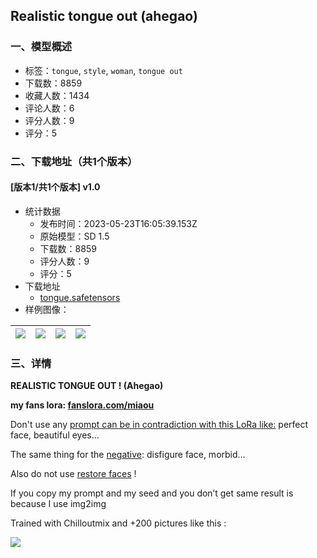 ## Realistic tongue out (ahegao)
### 一、模型概述

- 标签：`tongue`, `style`, `woman`, `tongue out`
- 下载数：8859
- 收藏人数：1434
- 评论人数：6
- 评分人数：9
- 评分：5

### 二、下载地址（共1个版本）

#### [版本1/共1个版本] v1.0

- 统计数据
  - 发布时间：2023-05-23T16:05:39.153Z
  - 原始模型：SD 1.5
  - 下载数：8859
  - 评分人数：9
  - 评分：5
- 下载地址
  - [tongue.safetensors](https://civitai.com/api/download/models/38655)
- 样例图像：

| <img src="https://image.civitai.com/xG1nkqKTMzGDvpLrqFT7WA/7d110a10-190d-4bbd-421c-a924c63f1700/width=450/428212.jpeg" /> | <img src="https://image.civitai.com/xG1nkqKTMzGDvpLrqFT7WA/aa1accd7-199a-4147-295e-fd4b51d0b600/width=450/445233.jpeg" /> | <img src="https://image.civitai.com/xG1nkqKTMzGDvpLrqFT7WA/50963ddb-dce5-45ab-c162-c4de8bf61a00/width=450/445226.jpeg" /> | <img src="https://image.civitai.com/xG1nkqKTMzGDvpLrqFT7WA/c4b8ef4f-30dd-4905-580d-ba76d374d000/width=450/445231.jpeg" /> |
| ---- | ---- | ---- | ---- |


### 三、详情
<p><strong>REALISTIC TONGUE OUT ! (Ahegao)</strong></p><p><strong>my fans lora: </strong><a rel="ugc" href="https://fanslora.com/miaou"><strong>fanslora.com/miaou</strong></a></p><p>Don't use any <u>prompt can be in contradiction with this LoRa like:</u> perfect face, beautiful eyes...</p><p>The same thing for the <u>negative</u>: disfigure face, morbid...</p><p>Also do not use <u>restore faces</u> !</p><p>If you copy my prompt and my seed and you don’t get same result is because I use img2img</p><p>Trained with Chilloutmix and +200 pictures like this :</p><img src="https://imagecache.civitai.com/xG1nkqKTMzGDvpLrqFT7WA/5c11ca74-7b4e-4262-2de1-b19f0765d800/width=525/5c11ca74-7b4e-4262-2de1-b19f0765d800.jpeg" /><p><br /></p>